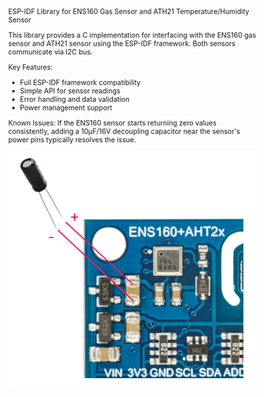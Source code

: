 ESP-IDF Library for ENS160 Gas Sensor and ATH21 Temperature/Humidity Sensor

This library provides a C implementation for interfacing with the ENS160 gas sensor and ATH21 sensor using the ESP-IDF framework. Both sensors communicate via I2C bus.

Key Features:
- Full ESP-IDF framework compatibility
- Simple API for sensor readings
- Error handling and data validation
- Power management support

Known Issues:
If the ENS160 sensor starts returning zero values consistently, adding a 10µF/16V decoupling capacitor near the sensor's power pins typically resolves the issue.

![alt text](image.png)

